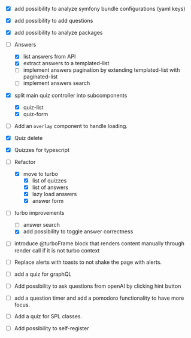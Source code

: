 - [x] add possibility to analyze symfony bundle configurations (yaml keys)
- [x] add possibility to add questions
- [x] add possibility to analyze packages
- [ ] Answers
  - [x] list answers from API
  - [x] extract answers to a templated-list
  - [ ] implement answers pagination by extending templated-list with paginated-list
  - [ ] implement answers search
- [x] split main quiz controller into subcomponents
  - [x] quiz-list
  - [x] quiz-form
- [ ] Add an `overlay` component to handle loading.
- [x] Quiz delete 
- [x] Quizzes for typescript 

- [ ] Refactor
  - [x] move to turbo
    - [x] list of quizzes
    - [x] list of answers
    - [x] lazy load answers
    - [x] answer form
- [ ] turbo improvements
  - [ ] answer search
  - [x] add possibility to toggle answer correctness
- [ ] introduce @turboFrame block that renders content manually through render call if it is not turbo context
- [ ] Replace alerts with toasts to not shake the page with alerts.

- [ ] add a quiz for graphQL
- [ ] Add possibility to ask questions from openAI by clicking hint button
- [ ] add a question timer and add a pomodoro functionality to have more focus.
- [ ] Add a quiz for SPL classes.


- [ ] Add possibility to self-register
